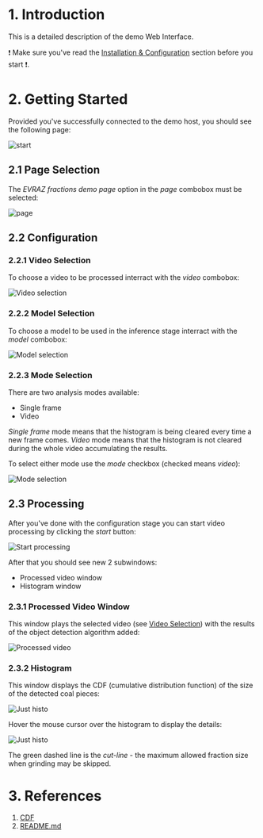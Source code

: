 # 1. Introduction

This is a detailed description of the demo Web Interface.

:exclamation: Make sure you've read the [Installation & Configuration](https://github.com/comptech-winter-school/coal-composition-control/tree/doc#installation--configuration) section before you start :exclamation:.

# 2. Getting Started

Provided you've successfully connected to the demo host, you should see the following page:

![start](../diagrams/ug/evraz_demo_page.png)

## 2.1 Page Selection

The _EVRAZ fractions demo page_ option in the _page_ combobox must be selected:

![page](../diagrams/ug/evraz_demo_page_selection.png)

## 2.2 Configuration

### 2.2.1 Video Selection

To choose a video to be processed interract with the _video_ combobox:

![Video selection](../diagrams/ug/evraz_demo_video.png)

### 2.2.2 Model Selection

To choose a model to be used in the inference stage interract with the _model_ combobox:

![Model selection](../diagrams/ug/evraz_demo_model.png)

### 2.2.3 Mode Selection

There are two analysis modes available:

- Single frame
- Video

_Single frame_ mode means that the histogram is being cleared every time a new frame comes.
_Video_ mode means that the histogram is not cleared during the whole video accumulating the results.

To select either mode use the _mode_ checkbox (checked means _video_):

![Mode selection](../diagrams/ug/evraz_demo_update.png)

## 2.3 Processing

After you've done with the configuration stage you can start video processing by clicking the _start_ button:

![Start processing](../diagrams/ug/evraz_demo_start.png)

After that you should see new 2 subwindows:

- Processed video window
- Histogram window

### 2.3.1 Processed Video Window

This window plays the selected video (see [Video Selection](#221-video-selection)) with the results of the object detection
algorithm added:

![Processed video](../diagrams/ug/evraz_demo_rcnn.png)

### 2.3.2 Histogram

This window displays the CDF (cumulative distribution function) of the size of the detected coal pieces:

![Just histo](../diagrams/ug/evraz_demo_just_histo.png)

Hover the mouse cursor over the histogram to display the details:

![Just histo](../diagrams/ug/evraz_demo_histo.png)

The green dashed line is the _cut-line_ - the maximum allowed fraction size when grinding may be skipped.

# 3. References

1. [CDF](https://en.wikipedia.org/wiki/Cumulative_distribution_function)
2. [README.md](https://github.com/comptech-winter-school/coal-composition-control/blob/doc/README.md)

